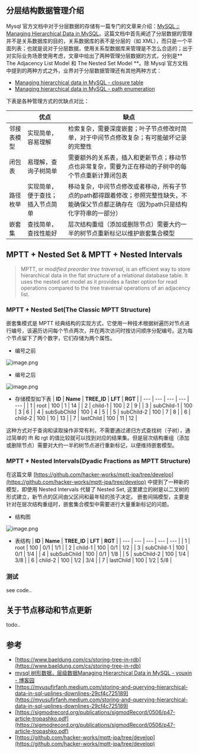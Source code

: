 ## 分层结构数据管理介绍
Mysql 官方文档中对于分层数据的存储有一篇专门的文章来介绍：[MySQL :: Managing Hierarchical Data in MySQL](http://download.nust.na/pub6/mysql/tech-resources/articles/hierarchical-data.html)。这篇文档中首先阐述了分层数据的管理并不是关系数据库的目的，关系数据库的表不是分层的（如 XML），而只是一个平面列表；也就是说对于分层数据，使用关系型数据库来管理是不怎么合适的；出于对实际业务场景使用考虑，文章中给出了两种管理分层数据的方式，分别是** The Adjacency List Model 和 The Nested Set Model **。除 Mysql 官方文档中提到的两种方式之外，业界对于分层数据管理还有其他两种方式：

- [Managing hierarchical data in MySQL - closure table](https://www.waitingforcode.com/mysql/managing-hierarchical-data-in-mysql-closure-table/read)
- [Managing hierarchical data in MySQL - path enumeration](https://www.waitingforcode.com/mysql/managing-hierarchical-data-in-mysql-path-enumeration/read)

下表是各种管理方式的优缺点对比：

|  | 优点 | 缺点 |
| --- | --- | --- |
| 邻接表模型 | 实现简单，容易理解 | 检索复杂，需要深度嵌套；叶子节点修改时简单，对于中间节点修改复杂；有可能破坏记录的完整性 |
| 闭包表 | 易理解，查询子树简单 | 需要额外的关系表，插入和更新节点；移动节点也非常复杂，需要为正在移动的子树中的每个节点重新计算闭包表 |
| 路径枚举 | 实现简单，便于查找；插入节点简单 | 移动复杂，中间节点修改或者移动，所有子节点的path都得跟着修改；参照完整性缺失，不能确保父节点都正确存在（因为path只是结构化字符串的一部分） |
| 嵌套集 | 查找简单，查找性能好 | 层次结构重组（添加或删除节点）需要大约一半的树节点重新标记以维护嵌套集合模型 |

## MPTT + Nested Set & MPTT + **Nested Intervals**
> MPTT, or _modified preorder tree traversal_, is an efficient way to store hierarchical data in the flat structure of a relational database table. It uses the nested set model as it provides a faster option for read operations compared to the tree traversal operations of an adjacency list.


### MPTT + Nested Set(The Classic MPTT Structure)
嵌套集模式是 MPTT 经典结构的实现方式，它使用一种技术根据树遍历对节点进行编号，该遍历访问每个节点两次，并在两次访问时按访问顺序分配编号。这为每个节点留下了两个数字，它们存储为两个属性。

- 编号之前

![image.png](https://cdn.nlark.com/yuque/0/2022/png/230565/1669099681733-b4a284ed-3e00-4d7e-8ca8-d24091133a85.png#averageHue=%23fbfbfb&clientId=ud4e9e7ec-0d26-4&crop=0&crop=0&crop=1&crop=1&from=paste&height=383&id=ftW0s&margin=%5Bobject%20Object%5D&name=image.png&originHeight=421&originWidth=771&originalType=binary&ratio=1&rotation=0&showTitle=false&size=17646&status=done&style=none&taskId=uc0b19ce0-b89e-4e8b-9c7b-ff246d138f9&title=&width=700.5)

- 编号之后

![image.png](https://cdn.nlark.com/yuque/0/2022/png/230565/1669099715589-f75eeb5a-22b9-4434-8e00-5f273156d16c.png#averageHue=%23fbf8f5&clientId=ud4e9e7ec-0d26-4&crop=0&crop=0&crop=1&crop=1&from=paste&height=390&id=CPGLC&margin=%5Bobject%20Object%5D&name=image.png&originHeight=501&originWidth=883&originalType=binary&ratio=1&rotation=0&showTitle=false&size=55284&status=done&style=none&taskId=u98ffb766-5a7d-49d0-a01e-1539c32e84c&title=&width=686.5)

- 存储模型如下表
  | **ID** | **Name** | **TREE_ID** | **LFT** | **RGT** |
  | --- | --- | --- | --- | --- |
  | 1 | root | 100 | 1 | 14 |
  | 2 | child-1 | 100 | 2 | 9 |
  | 3 | subChild-1 | 100 | 3 | 6 |
  | 4 | subSubChild | 100 | 4 | 5 |
  | 5 | subChild-2 | 100 | 7 | 8 |
  | 6 | child-2 | 100 | 10 | 13 |
  | 7 | lastChild | 100 | 11 | 12 |


这种方式对于查询和读取操作非常有利，不需要通过递归方式查找树（子树），通过简单的 lft 和 rgt 的值比较就可以找到对应的结果集。但是层次结构重组（添加或删除节点）需要对大约一半的树节点进行重新标记，以便维持嵌套模型。
### MPTT + Nested **Intervals(**Dyadic Fractions as MPTT Structure**)**

在这篇文章 [https://github.com/hacker-works/mptt-jpa/tree/develop](https://github.com/hacker-works/mptt-jpa/tree/develop) 中提到了一种新的模型，即使用 Nested Intervals 代替了 Nested Set, 这里建立的树是以二叉树的形式建立，新节点的区间由父区间和最年轻的孩子决定。
嵌套间隔模型，主要是针对在层次结构重组时，嵌套集合模型中需要进行大量重新标记的问题。

- 结构图

![image.png](https://cdn.nlark.com/yuque/0/2022/png/230565/1669101400636-77eb02c4-ee3c-4a75-9390-3cbcc423f8e2.png#averageHue=%23fafaf9&clientId=ud4e9e7ec-0d26-4&crop=0&crop=0&crop=1&crop=1&from=paste&height=585&id=ua616d702&margin=%5Bobject%20Object%5D&name=image.png&originHeight=705&originWidth=801&originalType=binary&ratio=1&rotation=0&showTitle=false&size=66894&status=done&style=none&taskId=u228faf45-3ec7-4018-9767-51221862bdb&title=&width=664.5)

- 表结构
  | **ID** | **Name** | **TREE_ID** | **LFT** | **RGT** |
  | --- | --- | --- | --- | --- |
  | 1 | root | 100 | 0/1 | 1/1 |
  | 2 | child-1 | 100 | 0/1 | 1/2 |
  | 3 | subChild-1 | 100 | 0/1 | 1/4 |
  | 4 | subSubChild | 100 | 0/1 | 1/8 |
  | 5 | subChild-2 | 100 | 1/4 | 3/8 |
  | 6 | child-2 | 100 | 1/2 | 3/4 |
  | 7 | lastChild | 100 | 1/2 | 5/8 |


### 测试
see code..

## 关于节点移动和节点更新
todo..

## 参考

- [https://www.baeldung.com/cs/storing-tree-in-rdb](https://www.baeldung.com/cs/storing-tree-in-rdb)
- [mysql 树形数据，层级数据Managing Hierarchical Data in MySQL - youxin - 博客园](https://www.cnblogs.com/youxin/p/3614726.html)
- [https://myusufirfanh.medium.com/storing-and-querying-hierarchical-data-in-sql-uplines-downlines-29cf4c725189](https://myusufirfanh.medium.com/storing-and-querying-hierarchical-data-in-sql-uplines-downlines-29cf4c725189)
- [https://sigmodrecord.org/publications/sigmodRecord/0506/p47-article-tropashko.pdf](https://sigmodrecord.org/publications/sigmodRecord/0506/p47-article-tropashko.pdf)
- [https://github.com/hacker-works/mptt-jpa/tree/develop](https://github.com/hacker-works/mptt-jpa/tree/develop)
